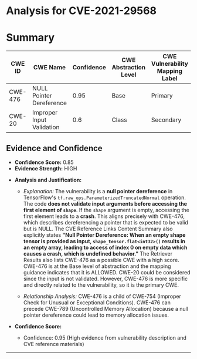 # Analysis for CVE-2021-29568

# Summary
| CWE ID | CWE Name | Confidence | CWE Abstraction Level | CWE Vulnerability Mapping Label | CWE-Vulnerability Mapping Notes |
|---|---|---|---|---|---|
| CWE-476 | NULL Pointer Dereference | 0.95 | Base | Primary | Allowed |
| CWE-20 | Improper Input Validation | 0.6 | Class | Secondary | Discouraged |

## Evidence and Confidence

*   **Confidence Score:** 0.85
*   **Evidence Strength:** HIGH

- **Analysis and Justification:**
  - *Explanation:* The vulnerability is a **null pointer dereference** in TensorFlow's `tf.raw_ops.ParameterizedTruncatedNormal` operation. The code **does not validate input arguments before accessing the first element of `shape`**. If the `shape` argument is empty, accessing the first element leads to a **crash**. This aligns precisely with CWE-476, which describes dereferencing a pointer that is expected to be valid but is NULL. The CVE Reference Links Content Summary also explicitly states **"Null Pointer Dereference: When an empty shape tensor is provided as input, `shape_tensor.flat<int32>()` results in an empty array, leading to access of index 0 on empty data which causes a crash, which is undefined behavior."** The Retriever Results also lists CWE-476 as a possible CWE with a high score. CWE-476 is at the Base level of abstraction and the mapping guidance indicates that it is ALLOWED. CWE-20 could be considered since the input is not validated. However, CWE-476 is more specific and directly related to the vulnerability, so it is the primary CWE.

  - *Relationship Analysis:* CWE-476 is a child of CWE-754 (Improper Check for Unusual or Exceptional Conditions). CWE-476 can precede CWE-789 (Uncontrolled Memory Allocation) because a null pointer dereference could lead to memory allocation issues.

- **Confidence Score:**
  - Confidence: 0.95 (High evidence from vulnerability description and CVE reference materials)

---